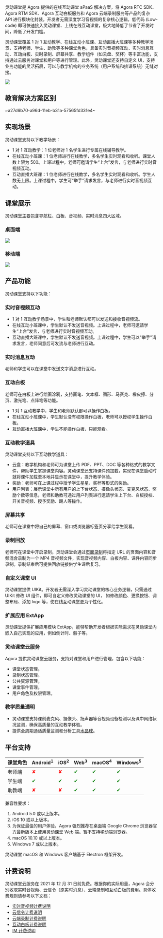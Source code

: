 灵动课堂是 Agora 提供的在线互动课堂 aPaaS 解决方案，将 Agora RTC SDK、Agora RTM SDK、Agora 互动白板服务和 Agora 云端录制服务等产品的复杂 API 进行模块化封装。开发者无需深度学习音视频的复杂核心逻辑，低代码 (Low-code) 即可快速接入灵动课堂、上线在线互动课堂，极大地降低了节省了开发时间，降低了开发门槛。

灵动课堂覆盖 1 对 1 互动教学、在线互动小班课、互动直播大班课等多种教学场景，支持老师、学生、助教等多种课堂角色，具备实时音视频互动、实时消息互动、互动白板、实时录制、屏幕共享、教学组件（如云盘、奖杯）等丰富功能，支持通过云服务对课堂和用户等进行管理。此外，灵动课堂还支持自定义 UI，支持业务功能的灵活拓展，可以与教学机构的业务系统（用户系统和排课系统）无缝对接。

![](https://web-cdn.agora.io/docs-files/1619757465085)

## 教育解决方案区别

~a27d6b70-a96d-11eb-b31a-57565fd331e4~

## 实现场景

灵动课堂支持以下教学场景：

- 1 对 1 互动教学：1 位老师对 1 名学生进行专属在线辅导教学。
- 在线互动小班课：1 位老师进行在线教学，多名学生实时观看和收听。课堂人数上限为 500。上课过程中，老师可邀请学生“上台”发言，与老师进行实时音视频互动。
- 互动直播大班课：1 位老师进行在线教学，多名学生实时观看和收听。学生人数无上限。上课过程中，学生可“举手”请求发言，与老师进行实时音视频互动。

## 课堂展示

灵动课堂主要包含导航栏、白板、音视频、实时消息四大区域。

### 桌面端

![](https://web-cdn.agora.io/docs-files/1619757500907)

### 移动端

![](https://web-cdn.agora.io/docs-files/1622431051006)

## 产品功能

灵动课堂支持以下功能：

### 实时音视频互动

- 1 对 1 互动教学场景中，学生和老师默认都可以发送和接收音视频流。
- 在线互动小班课中，学生默认不发送音视频。上课过程中，老师可邀请学生“上台”发言，与老师进行实时音视频互动。
- 互动直播大班课中，学生默认不发送音视频。上课过程中，学生可以"举手"请求发言，老师同意后可发流与老师进行互动。

### 实时消息互动

老师和学生可以在课堂中发送文字消息进行互动。

### 互动白板

老师可在白板上进行绘画涂鸦，支持画笔、文本框、图形、马赛克、橡皮擦、分页、激光笔、点阵笔等功能。

- 1 对 1 互动教学中，学生和老师默认都可以操作白板。
- 在线互动小班课中，学生默认没有权限操作白板，老师可以授权学生操作白板。
- 互动直播大班课中，学生不能操作白板，只能观看。

### 互动教学道具

灵动课堂支持以下互动教学道具：

- 云盘：教学机构和老师可为课堂上传 PDF、PPT、DOC 等各种格式的教学文件，帮助学生掌握课堂内容。灵动课堂还支持课件预加载，实现在课堂启动时就将课件加载至本地并显示在课堂中，提升教学体验。
- 奖励：老师可在上课过程中授予学生星星、奖杯等形式的奖励。
- 用户列表：展示课堂中所有用户的上下台状态、摄像头状态、麦克风状态、奖励个数等信息，老师和助教可通过用户列表进行邀请学生上下台、白板授权、开关音视频、授予奖励、踢人等操作。

### 屏幕共享

老师可在课堂中将自己的屏幕、窗口或浏览器标签页分享给学生观看。

### 录制回放

老师可在课堂中开启录制。灵动课堂会通过[页面录制](/cn/cloud-recording/cloud_recording_webpage_mode?platform=RESTful)将指定 URL 的页面内容和音频混合录制为一个 MP4 音视频文件，实现音视频内容、白板内容、课件内容同步录制。录制结束后可提供回放链接供学生课后复习。

### 自定义课堂 UI

灵动课堂提供 UIKit。开发者无需深入学习灵动课堂的核心业务逻辑，只需通过 UIKit 修改 UI 组件，即可自定义修改灵动课堂的 UI， 如修改颜色、更换按钮、调整布局、添加 logo 等，使在线互动课堂更为个性化。

### 扩展应用 ExtApp

灵动课堂提供扩展应用模块 ExtApp，能够帮助开发者根据实际需求在灵动课堂内嵌入自己实现的应用，例如倒计时、骰子等。

### 灵动课堂云服务

Agora 提供灵动课堂云服务，支持对课堂和用户进行管理，包含以下功能：

- 课堂状态管理。
- 录制状态管理。
- 公共资源管理。
- 课堂事件管理。
- 用户角色及权限管理。

### 教学质量透明

- 灵动课堂支持课前麦克风、摄像头、扬声器等音视频设备检测以及课中网络状况监测，确保高质量的互动教学体验。
- 提供全周期通话质量监测和分析工具[水晶球](https://docs.agora.io/cn/Agora%20Analytics/aa_guide?platform=All%20Platforms)。

## 平台支持

| 课堂角色 | Android<sup>1</sup>          | iOS<sup>2</sup>              | Web<sup>3</sup>              | macOS<sup>4</sup>            | Windows<sup>5</sup>          |
| :------- | :--------------------------- | :--------------------------- | :--------------------------- | :--------------------------- | :--------------------------- |
| 老师端   | <font color="red">✘</font>   | <font color="red">✘</font>   | <font color="green">✔</font> | <font color="green">✔</font> | <font color="green">✔</font> |
| 学生端   | <font color="green">✔</font> | <font color="green">✔</font> | <font color="green">✔</font> | <font color="green">✔</font> | <font color="green">✔</font> |
| 助教端   | <font color="red">✘</font>   | <font color="red">✘</font>   | <font color="green">✔</font> | <font color="green">✔</font> | <font color="green">✔</font> |

<div class="alert info">兼容性要求：<ol><li>Android 5.0 或以上版本。</li><li>iOS 10 或以上版本。</li><li>为保证最佳的用户体验，Agora 强烈推荐在桌面端 Google Chrome 浏览器官方最新版本上使用灵动课堂 Web 端。暂不支持移动端浏览器。</li><li>macOS 10.10 或以上版本。</li><li>Windows 7 或以上版本。</li></ol></div>

<div class="alert info">灵动课堂 macOS 和 Windows 客户端基于 Electron 框架开发。</div>

## 计费说明

灵动课堂云服务在 2021 年 12 月 31 日前免费。根据你的实际用量，Agora 会分别收取实时音视频、云信令（原实时消息）、云端录制和互动白板的费用。具体收费规则请参考以下文档：

- [实时音视频计费说明](https://docs.agora.io/cn/Interactive%20Broadcast/billing_rtc?platform=Android)
- [云信令计费说明](https://docs.agora.io/cn/Real-time-Messaging/billing_rtm?platform=All%20Platforms)
- [云端录制计费说明](https://docs.agora.io/cn/cloud-recording/billing_cloud_recording?platform=RESTful)
- [互动白板计费说明](https://www.herewhite.com/zh-CN/price)
- [IM 计费说明](https://www.easemob.com/pricing/im)
